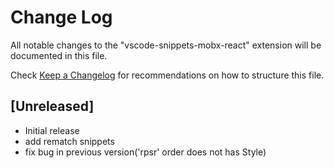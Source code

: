 # Change Log
All notable changes to the "vscode-snippets-mobx-react" extension will be documented in this file.

Check [Keep a Changelog](http://keepachangelog.com/) for recommendations on how to structure this file.

## [Unreleased]
- Initial release
- add rematch snippets
- fix bug in previous version('rpsr' order does not has Style)